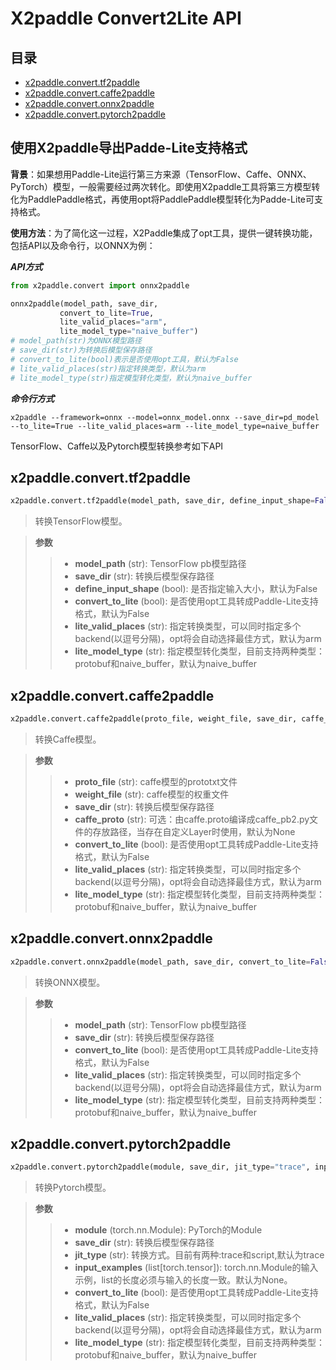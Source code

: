 # X2paddle Convert2Lite API


## 目录
* [x2paddle.convert.tf2paddle](#1)
* [x2paddle.convert.caffe2paddle](#2)
* [x2paddle.convert.onnx2paddle](#3)
* [x2paddle.convert.pytorch2paddle](#4)


## 使用X2paddle导出Padde-Lite支持格式

**背景**：如果想用Paddle-Lite运行第三方来源（TensorFlow、Caffe、ONNX、PyTorch）模型，一般需要经过两次转化。即使用X2paddle工具将第三方模型转化为PaddlePaddle格式，再使用opt将PaddlePaddle模型转化为Padde-Lite可支持格式。

**使用方法**：为了简化这一过程，X2Paddle集成了opt工具，提供一键转换功能，包括API以及命令行，以ONNX为例：

***API方式***
 ```python
from x2paddle.convert import onnx2paddle

onnx2paddle(model_path, save_dir,
            convert_to_lite=True,
            lite_valid_places="arm",
            lite_model_type="naive_buffer")
# model_path(str)为ONNX模型路径
# save_dir(str)为转换后模型保存路径
# convert_to_lite(bool)表示是否使用opt工具，默认为False
# lite_valid_places(str)指定转换类型，默认为arm
# lite_model_type(str)指定模型转化类型，默认为naive_buffer
```

***命令行方式***
```shell
x2paddle --framework=onnx --model=onnx_model.onnx --save_dir=pd_model --to_lite=True --lite_valid_places=arm --lite_model_type=naive_buffer
```

TensorFlow、Caffe以及Pytorch模型转换参考如下API


## <h2 id="1">x2paddle.convert.tf2paddle</h2>

```python
x2paddle.convert.tf2paddle(model_path, save_dir, define_input_shape=False, convert_to_lite=False, lite_valid_places="arm", lite_model_type="naive_buffer")
```

> 转换TensorFlow模型。

> **参数**
>
> > - **model_path** (str): TensorFlow pb模型路径
> > - **save_dir** (str): 转换后模型保存路径
> > - **define_input_shape** (bool): 是否指定输入大小，默认为False
> > - **convert_to_lite** (bool): 是否使用opt工具转成Paddle-Lite支持格式，默认为False
> > - **lite_valid_places** (str): 指定转换类型，可以同时指定多个backend(以逗号分隔)，opt将会自动选择最佳方式，默认为arm
> > - **lite_model_type** (str): 指定模型转化类型，目前支持两种类型：protobuf和naive_buffer，默认为naive_buffer


## <h2 id="2">x2paddle.convert.caffe2paddle</h2>

```python
x2paddle.convert.caffe2paddle(proto_file, weight_file, save_dir, caffe_proto, convert_to_lite=False, lite_valid_places="arm", lite_model_type="naive_buffer")
```

> 转换Caffe模型。

> **参数**
>
> > - **proto_file** (str): caffe模型的prototxt文件
> > - **weight_file** (str): caffe模型的权重文件
> > - **save_dir** (str): 转换后模型保存路径
> > - **caffe_proto** (str): 可选：由caffe.proto编译成caffe_pb2.py文件的存放路径，当存在自定义Layer时使用，默认为None
> > - **convert_to_lite** (bool): 是否使用opt工具转成Paddle-Lite支持格式，默认为False
> > - **lite_valid_places** (str): 指定转换类型，可以同时指定多个backend(以逗号分隔)，opt将会自动选择最佳方式，默认为arm
> > - **lite_model_type** (str): 指定模型转化类型，目前支持两种类型：protobuf和naive_buffer，默认为naive_buffer


## <h2 id="3">x2paddle.convert.onnx2paddle</h2>

```python
x2paddle.convert.onnx2paddle(model_path, save_dir, convert_to_lite=False, lite_valid_places="arm", lite_model_type="naive_buffer")
```

> 转换ONNX模型。

> **参数**
>
> > - **model_path** (str): TensorFlow pb模型路径
> > - **save_dir** (str): 转换后模型保存路径
> > - **convert_to_lite** (bool): 是否使用opt工具转成Paddle-Lite支持格式，默认为False
> > - **lite_valid_places** (str): 指定转换类型，可以同时指定多个backend(以逗号分隔)，opt将会自动选择最佳方式，默认为arm
> > - **lite_model_type** (str): 指定模型转化类型，目前支持两种类型：protobuf和naive_buffer，默认为naive_buffer


## <h2 id="4">x2paddle.convert.pytorch2paddle</h2>

```python
x2paddle.convert.pytorch2paddle(module, save_dir, jit_type="trace", input_examples=None, convert_to_lite=False, lite_valid_places="arm", lite_model_type="naive_buffer")
```

> 转换Pytorch模型。

> **参数**
>
> > - **module** (torch.nn.Module): PyTorch的Module
> > - **save_dir** (str): 转换后模型保存路径
> > - **jit_type** (str): 转换方式。目前有两种:trace和script,默认为trace
> > - **input_examples** (list[torch.tensor]): torch.nn.Module的输入示例，list的长度必须与输入的长度一致。默认为None。
> > - **convert_to_lite** (bool): 是否使用opt工具转成Paddle-Lite支持格式，默认为False
> > - **lite_valid_places** (str): 指定转换类型，可以同时指定多个backend(以逗号分隔)，opt将会自动选择最佳方式，默认为arm
> > - **lite_model_type** (str): 指定模型转化类型，目前支持两种类型：protobuf和naive_buffer，默认为naive_buffer
